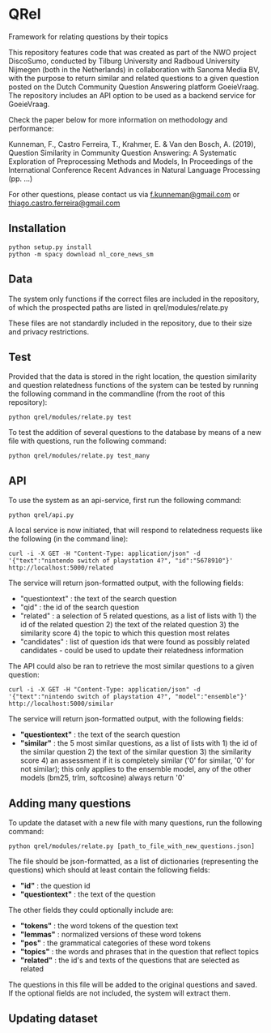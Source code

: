 # QRel
Framework for relating questions by their topics
 
This repository features code that was created as part of the NWO project DiscoSumo, conducted by Tilburg University and Radboud University Nijmegen (both in the Netherlands) in collaboration with Sanoma Media BV, with the purpose to return similar and related questions to a given question posted on the Dutch Community Question Answering platform GoeieVraag. The repository includes an API option to be used as a backend service for GoeieVraag.

Check the paper below for more information on methodology and performance:

Kunneman, F., Castro Ferreira, T., Krahmer, E. & Van den Bosch, A. (2019), Question Similarity in Community Question Answering: A Systematic Exploration of Preprocessing Methods and Models, In Proceedings of the International Conference Recent Advances in Natural Language Processing (pp. ...)

For other questions, please contact us via f.kunneman@gmail.com or thiago.castro.ferreira@gmail.com


## Installation

```
python setup.py install
python -m spacy download nl_core_news_sm
```

## Data

The system only functions if the correct files are included in the repository, of which the prospected paths are listed in qrel/modules/relate.py

These files are not standardly included in the repository, due to their size and privacy restrictions. 


## Test

Provided that the data is stored in the right location, the question similarity and question relatedness functions of the system can be tested by running the following command in the commandline (from the root of this repository):

```
python qrel/modules/relate.py test
```

To test the addition of several questions to the database by means of a new file with questions, run the following command:

```
python qrel/modules/relate.py test_many
```

## API

To use the system as an api-service, first run the following command:

```
python qrel/api.py
```

A local service is now initiated, that will respond to relatedness requests like the following (in the command line):

```
curl -i -X GET -H "Content-Type: application/json" -d '{"text":"nintendo switch of playstation 4?", "id":"5678910"}' http://localhost:5000/related
```

The service will return json-formatted output, with the following fields:
* "questiontext"	: the text of the search question
* "qid"			: the id of the search question
* "related"		: a selection of 5 related questions, as a list of lists with 1) the id of the related question 2) the text of the related question 3) the similarity score 4) the topic to which this question most relates
* "candidates"	: list of question ids that were found as possibly related candidates - could be used to update their relatedness information

The API could also be ran to retrieve the most similar questions to a given question:

```
curl -i -X GET -H "Content-Type: application/json" -d '{"text":"nintendo switch of playstation 4?", "model":"ensemble"}' http://localhost:5000/similar
```

The service will return json-formatted output, with the following fields:
* **"questiontext"**	: the text of the search question
* **"similar"**		: the 5 most similar questions, as a list of lists with 1) the id of the similar question 2) the text of the similar question 3) the similarity score 4) an assessment if it is completely similar ('0' for similar, '0' for not similar); this only applies to the ensemble model, any of the other models (bm25, trlm, softcosine) always return '0'

## Adding many questions

To update the dataset with a new file with many questions, run the following command:

```
python qrel/modules/relate.py [path_to_file_with_new_questions.json]
```

The file should be json-formatted, as a list of dictionaries (representing the questions) which should at least contain the following fields:
* **"id"**				: the question id
* **"questiontext"**	: the text of the question

The other fields they could optionally include are:
* **"tokens"**	: the word tokens of the question text
* **"lemmas"**	: normalized versions of these word tokens
* **"pos"**		: the grammatical categories of these word tokens
* **"topics"**	: the words and phrases that in the question that reflect topics
* **"related"**	: the id's and texts of the questions that are selected as related

The questions in this file will be added to the original questions and saved. If the optional fields are not included, the system will extract them. 

## Updating dataset



